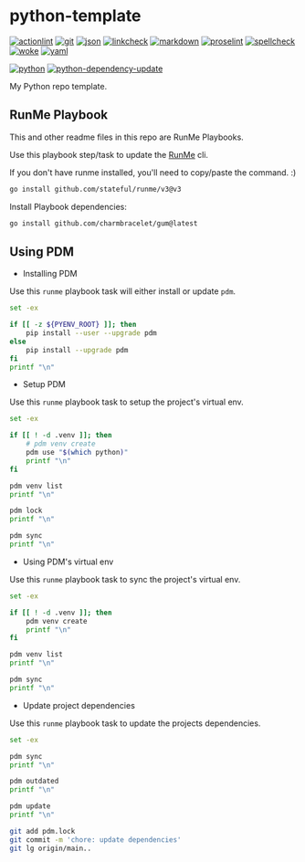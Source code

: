 # python-template

[![actionlint](https://github.com/salve-mundi-exempla/python-template/actions/workflows/actionlint.yaml/badge.svg?branch=main)](https://github.com/salve-mundi-exempla/python-template/actions/workflows/actionlint.yaml)
[![git](https://github.com/salve-mundi-exempla/python-template/actions/workflows/git.yaml/badge.svg?branch=main)](https://github.com/salve-mundi-exempla/python-template/actions/workflows/git.yaml)
[![json](https://github.com/salve-mundi-exempla/python-template/actions/workflows/json.yaml/badge.svg?branch=main)](https://github.com/salve-mundi-exempla/python-template/actions/workflows/json.yaml)
[![linkcheck](https://github.com/salve-mundi-exempla/python-template/actions/workflows/linkcheck.yaml/badge.svg?branch=main)](https://github.com/salve-mundi-exempla/python-template/actions/workflows/linkcheck.yaml)
[![markdown](https://github.com/salve-mundi-exempla/python-template/actions/workflows/markdown.yaml/badge.svg?branch=main)](https://github.com/salve-mundi-exempla/python-template/actions/workflows/markdown.yaml)
[![proselint](https://github.com/salve-mundi-exempla/python-template/actions/workflows/proselint.yaml/badge.svg?branch=main)](https://github.com/salve-mundi-exempla/python-template/actions/workflows/proselint.yaml)
[![spellcheck](https://github.com/salve-mundi-exempla/python-template/actions/workflows/spellcheck.yaml/badge.svg?branch=main)](https://github.com/salve-mundi-exempla/python-template/actions/workflows/spellcheck.yaml)
[![woke](https://github.com/salve-mundi-exempla/python-template/actions/workflows/woke.yaml/badge.svg?branch=main)](https://github.com/salve-mundi-exempla/python-template/actions/workflows/woke.yaml)
[![yaml](https://github.com/salve-mundi-exempla/python-template/actions/workflows/yaml.yaml/badge.svg?branch=main)](https://github.com/salve-mundi-exempla/python-template/actions/workflows/yaml.yaml)

[![python](https://github.com/salve-mundi-exempla/python-template/actions/workflows/python.yaml/badge.svg?branch=main)](https://github.com/salve-mundi-exempla/python-template/actions/workflows/python.yaml)
[![python-dependency-update](https://github.com/salve-mundi-exempla/python-template/actions/workflows/python-dependency-update.yaml/badge.svg?branch=main)](https://github.com/salve-mundi-exempla/python-template/actions/workflows/python-dependency-update.yaml)

My Python repo template.

## RunMe Playbook

This and other readme files in this repo are RunMe Playbooks.

Use this playbook step/task to update the [RunMe](https://runme.dev) cli.

If you don't have runme installed, you'll need to copy/paste the command. :)

```bash { background=false category=runme closeTerminalOnSuccess=true excludeFromRunAll=true interactive=true interpreter=bash name=setup-install-runme promptEnv=true terminalRows=10 }
go install github.com/stateful/runme/v3@v3
```

Install Playbook dependencies:

```bash { background=false category=runme closeTerminalOnSuccess=true excludeFromRunAll=true interactive=true interpreter=bash name=setup-runme-deps promptEnv=true terminalRows=10 }
go install github.com/charmbracelet/gum@latest
```

## Using PDM

- Installing PDM

Use this `runme` playbook task will either install or update `pdm`.

```bash { background=false category=setup closeTerminalOnSuccess=true excludeFromRunAll=true interactive=true interpreter=bash name=setup-pdm-install promptEnv=true terminalRows=10 }
set -ex

if [[ -z ${PYENV_ROOT} ]]; then
    pip install --user --upgrade pdm
else
    pip install --upgrade pdm
fi
printf "\n"
```

- Setup PDM

Use this `runme` playbook task to setup the project's virtual env.

```bash { background=false category=setup closeTerminalOnSuccess=true excludeFromRunAll=true interactive=true interpreter=bash name=setup-pdm-init promptEnv=true terminalRows=10 }
set -ex

if [[ ! -d .venv ]]; then
    # pdm venv create
    pdm use "$(which python)"
    printf "\n"
fi

pdm venv list
printf "\n"

pdm lock
printf "\n"

pdm sync
printf "\n"
```

- Using PDM's virtual env

Use this `runme` playbook task to sync the project's virtual env.

```bash { background=false category=setup closeTerminalOnSuccess=true excludeFromRunAll=true interactive=true interpreter=bash name=setup-pdm-sync promptEnv=true terminalRows=10 }
set -ex

if [[ ! -d .venv ]]; then
    pdm venv create
    printf "\n"
fi

pdm venv list
printf "\n"

pdm sync
printf "\n"
```

- Update project dependencies

Use this `runme` playbook task to update the projects dependencies.

```bash { background=false category=setup closeTerminalOnSuccess=true excludeFromRunAll=true interactive=true interpreter=bash name=setup-pdm-update-deps promptEnv=true terminalRows=10 }
set -ex

pdm sync
printf "\n"

pdm outdated
printf "\n"

pdm update
printf "\n"

git add pdm.lock
git commit -m 'chore: update dependencies'
git lg origin/main..
```
